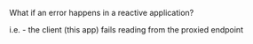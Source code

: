 What if an error happens in a reactive application?

i.e. - the client (this app) fails reading from the proxied endpoint

